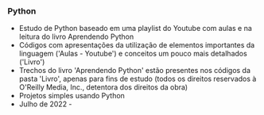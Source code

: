 ### Python
 - Estudo de Python baseado em uma playlist do Youtube com aulas e na leitura do livro Aprendendo Python
 - Códigos com apresentações da utilização de elementos importantes da linguagem ('Aulas - Youtube') e conceitos um pouco mais detalhados ('Livro')
 - Trechos do livro 'Aprendendo Python' estão presentes nos códigos da pasta 'Livro', apenas para fins de estudo (todos os direitos reservados à O'Reilly Media, Inc., detentora dos direitos da obra)
 - Projetos simples usando Python
 - Julho de 2022 - 
